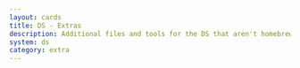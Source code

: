 ```yaml
---
layout: cards
title: DS - Extras
description: Additional files and tools for the DS that aren't homebrew themselves
system: ds
category: extra
---
```

